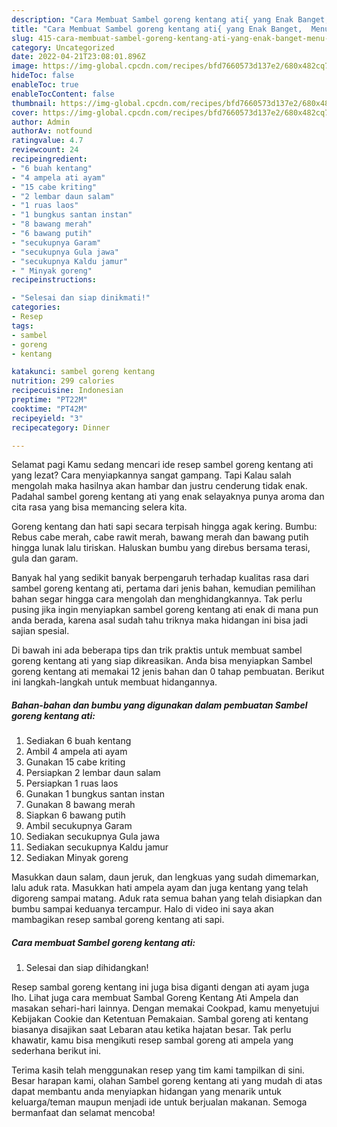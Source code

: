 ```yaml
---
description: "Cara Membuat Sambel goreng kentang ati{ yang Enak Banget,  Menu Buat lebaran"
title: "Cara Membuat Sambel goreng kentang ati{ yang Enak Banget,  Menu Buat lebaran"
slug: 415-cara-membuat-sambel-goreng-kentang-ati-yang-enak-banget-menu-buat-lebaran
category: Uncategorized
date: 2022-04-21T23:08:01.896Z
image: https://img-global.cpcdn.com/recipes/bfd7660573d137e2/680x482cq70/sambel-goreng-kentang-ati-foto-resep-utama.jpg
hideToc: false
enableToc: true
enableTocContent: false
thumbnail: https://img-global.cpcdn.com/recipes/bfd7660573d137e2/680x482cq70/sambel-goreng-kentang-ati-foto-resep-utama.jpg
cover: https://img-global.cpcdn.com/recipes/bfd7660573d137e2/680x482cq70/sambel-goreng-kentang-ati-foto-resep-utama.jpg
author: Admin
authorAv: notfound
ratingvalue: 4.7
reviewcount: 24
recipeingredient:
- "6 buah kentang"
- "4 ampela ati ayam"
- "15 cabe kriting"
- "2 lembar daun salam"
- "1 ruas laos"
- "1 bungkus santan instan"
- "8 bawang merah"
- "6 bawang putih"
- "secukupnya Garam"
- "secukupnya Gula jawa"
- "secukupnya Kaldu jamur"
- " Minyak goreng"
recipeinstructions:

- "Selesai dan siap dinikmati!"
categories:
- Resep
tags:
- sambel
- goreng
- kentang

katakunci: sambel goreng kentang 
nutrition: 299 calories
recipecuisine: Indonesian
preptime: "PT22M"
cooktime: "PT42M"
recipeyield: "3"
recipecategory: Dinner

---
```



Selamat pagi Kamu sedang mencari ide resep sambel goreng kentang ati yang lezat? Cara menyiapkannya sangat gampang. Tapi Kalau salah mengolah maka hasilnya akan hambar dan justru cenderung tidak enak. Padahal sambel goreng kentang ati yang enak selayaknya punya aroma dan cita rasa yang bisa memancing selera kita.


Goreng kentang dan hati sapi secara terpisah hingga agak kering. Bumbu: Rebus cabe merah, cabe rawit merah, bawang merah dan bawang putih hingga lunak lalu tiriskan. Haluskan bumbu yang direbus bersama terasi, gula dan garam.

Banyak hal yang sedikit banyak berpengaruh terhadap kualitas rasa dari sambel goreng kentang ati, pertama dari jenis bahan, kemudian pemilihan bahan segar hingga cara mengolah dan menghidangkannya. Tak perlu pusing jika ingin menyiapkan sambel goreng kentang ati enak di mana pun anda berada, karena asal sudah tahu triknya maka hidangan ini bisa jadi sajian spesial.


Di bawah ini ada beberapa tips dan trik praktis untuk membuat sambel goreng kentang ati yang siap dikreasikan. Anda bisa menyiapkan Sambel goreng kentang ati memakai 12 jenis bahan dan 0 tahap pembuatan. Berikut ini langkah-langkah untuk membuat hidangannya.

<!--inarticleads1-->

##### Bahan-bahan dan bumbu yang digunakan dalam pembuatan Sambel goreng kentang ati:

1. Sediakan 6 buah kentang
1. Ambil 4 ampela ati ayam
1. Gunakan 15 cabe kriting
1. Persiapkan 2 lembar daun salam
1. Persiapkan 1 ruas laos
1. Gunakan 1 bungkus santan instan
1. Gunakan 8 bawang merah
1. Siapkan 6 bawang putih
1. Ambil secukupnya Garam
1. Sediakan secukupnya Gula jawa
1. Sediakan secukupnya Kaldu jamur
1. Sediakan  Minyak goreng


Masukkan daun salam, daun jeruk, dan lengkuas yang sudah dimemarkan, lalu aduk rata. Masukkan hati ampela ayam dan juga kentang yang telah digoreng sampai matang. Aduk rata semua bahan yang telah disiapkan dan bumbu sampai keduanya tercampur. Halo di video ini saya akan mambagikan resep sambal goreng kentang ati sapi. 

<!--inarticleads2-->

##### Cara membuat Sambel goreng kentang ati:


1. Selesai dan siap dihidangkan!

Resep sambal goreng kentang ini juga bisa diganti dengan ati ayam juga lho. Lihat juga cara membuat Sambal Goreng Kentang Ati Ampela dan masakan sehari-hari lainnya. Dengan memakai Cookpad, kamu menyetujui Kebijakan Cookie dan Ketentuan Pemakaian. Sambal goreng ati kentang biasanya disajikan saat Lebaran atau ketika hajatan besar. Tak perlu khawatir, kamu bisa mengikuti resep sambal goreng ati ampela yang sederhana berikut ini. 

Terima kasih telah menggunakan resep yang tim kami tampilkan di sini. Besar harapan kami, olahan Sambel goreng kentang ati yang mudah di atas dapat membantu anda menyiapkan hidangan yang menarik untuk keluarga/teman maupun menjadi ide untuk berjualan makanan. Semoga bermanfaat dan selamat mencoba!
